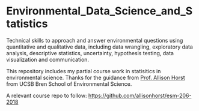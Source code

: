 # Environmental_Data_Science_and_Statistics
Technical skills to approach and answer environmental questions using quantitative and qualitative data, including data wrangling, exploratory data analysis, descriptive statistics, uncertainty, hypothesis testing, data visualization and communication.

This repository includes my partial course work in statisitics in environmental science. Thanks for the guidance from [Prof. Allison Horst](https://bren.ucsb.edu/people/allison-horst) from UCSB Bren School of Environmental Science.

A relevant course repo to follow: https://github.com/allisonhorst/esm-206-2018
